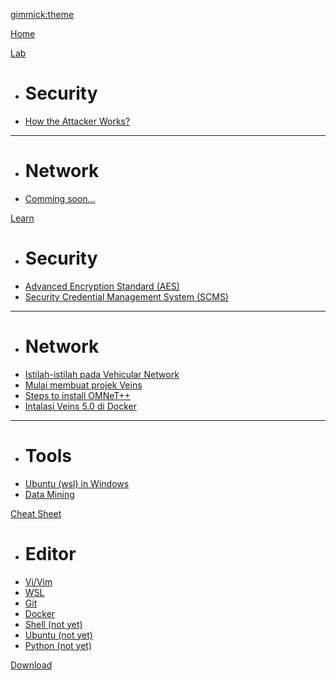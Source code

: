 [gimmick:theme](flatly)

[Home](index.md)

[Lab]()

  * # Security
  * [How the Attacker Works?](lab/lab-scenario-1.md)
  ----
  * # Network
  * [Comming soon...](comming-soon.md) 
  
[Learn]()

  * # Security
  * [Advanced Encryption Standard (AES)](security/advanced-encryption-standard.md)  
  * [Security Credential Management System (SCMS)](security/scms.md)
  ----
  * # Network
  * [Istilah-istilah pada Vehicular Network](network/istilah-di-vehicular-network.md)
  * [Mulai membuat projek Veins](tutorial/start-veins-project.md) 
  * [Steps to install OMNeT++](network/install-omnetpp.md)
  * [Intalasi Veins 5.0 di Docker](network/veins-in-docker.md)
  ----
  * # Tools
  * [Ubuntu (wsl) in Windows](tools/ubuntu-in-windows.md)
  * [Data Mining](tutorial/datamining.md)
  
[Cheat Sheet]()
  
  * # Editor
  * [Vi/Vim](cheatsheet/vim.md)
  * [WSL](cheatsheet/wsl.md)
  * [Git](cheatsheet/git.md)
  * [Docker](cheatsheet/docker.md)
  * [Shell (not yet)]()
  * [Ubuntu (not yet)]()
  * [Python (not yet)]()
  
[Download](download.md)
